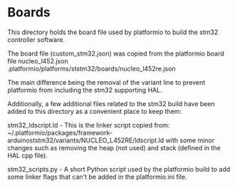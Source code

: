 # Boards

This directory holds the board file used by platformio to build the stm32 controller software.

The board file (custom\_stm32.json) was copied from the platformio board file nucleo\_l452.json .platformio/platforms/ststm32/boards/nucleo\_l452re.json

The main difference being the removal of the variant line to prevent platformio from including the stm32 supporting HAL.

Additionally, a few additional files related to the stm32 build have been added to this directory as a convenient place to keep them:

stm32\_ldscript.ld - This is the linker script copied from: \~/.platformio/packages/framework-arduinoststm32/variants/NUCLEO\_L452RE/ldscript.ld with some minor changes such as removing the heap (not used) and stack (defined in the HAL cpp file).

stm32\_scripts.py - A short Python script used by the platformio build to add some linker flags that can't be added in the platformio.ini file.
